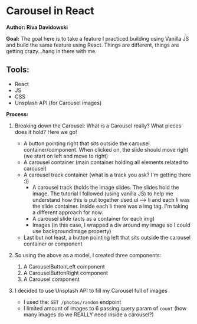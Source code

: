 # Carousel in React

**Author: Riva Davidowski**

**Goal:** The goal here is to take a feature I practiced building using Vanilla JS and
build the same feature using React. Things are different, things are getting crazy...hang in there with me.

## Tools:
 - React
 - JS
 - CSS
 - Unsplash API (for Carousel images)

**Process:**

1. Breaking down the Carousel: What is a Carousel really? What pieces does it hold? Here we go!
   - A button pointing right that sits outside the carousel container/component. When clicked on, the slide should move right (we start on left and move to right)
   - A carousel container (main container holding all elements related to carousel)
   - A carousel track container (what is a track you ask? I'm getting there :))
      - A carousel track (holds the image slides. The slides hold the image. The tutorial I followed (using vanilla JS) to help me understand how this is put together used ul --> li and each li was the slide container. Inside each li there was a img tag. I'm taking a different approach for now.
      - A carousel slide (acts as a container for each img)
      - Images (in this case, I wrapped a div around my image so I could use backgroundImage property)
    - Last but not least, a button pointing left that sits outside the carousel container or component

2. So using the above as a model, I created three components:
    1. A CarouselButtonLeft component
    2. A CarouselButtonRight component
    3. A Carousel component

3. I decided to use Unsplash API to fill my Carousel full of images
   - I used the: `GET /photos/random` endpoint
   - I limited amount of images to 6 passing query param of `count` (how many images do we REALLY need inside a carousel?)
